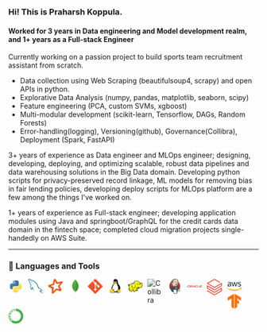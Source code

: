 ### Hi! This is Praharsh Koppula.
#### Worked for 3 years in Data engineering and Model development realm, and 1+ years as a Full-stack Engineer

Currently working on a passion project to build sports team recruitment assistant from scratch.
- Data collection using Web Scraping (beautifulsoup4, scrapy) and open APIs in python.
- Explorative Data Analysis (numpy, pandas, matplotlib, seaborn, scipy)
- Feature engineering (PCA, custom SVMs, xgboost)
- Multi-modular development (scikit-learn, Tensorflow, DAGs, Random Forests)
- Error-handling(logging), Versioning(github), Governance(Collibra), Deployment (Spark, FastAPI)

3+ years of experience as Data engineer and MLOps engineer; designing, developing, deploying, and optimizing
scalable, robust data pipelines and data warehousing solutions in the Big Data domain. Developing python scripts for privacy-preserved record linkage, ML models for removing bias in fair lending policies, developing deploy scripts for MLOps platform are a few among the things I've worked on. 

1+ years of experience as Full-stack engineer; developing application modules using Java and springboot/GraphQL for the credit cards data domain in the fintech space; completed cloud migration projects single-handedly on AWS Suite. 

---
### 🧰 Languages and Tools
<img align="left" alt="Python" width="30px" style="padding-right:10px;" src="https://raw.githubusercontent.com/devicons/devicon/v2.16.0/icons/python/python-original.svg"/>
<img align="left" alt="SQL" width="30px" style="padding-right:10px;" src="https://raw.githubusercontent.com/devicons/devicon/v2.16.0/icons/mysql/mysql-original.svg"/>
<img align="left" alt="Spark" width="30px" style="padding-right:10px;" src="https://raw.githubusercontent.com/devicons/devicon/v2.16.0/icons/apachespark/apachespark-original.svg"/>
<img align="left" alt="MongoDB" width="30px" style="padding-right:10px;" src="https://raw.githubusercontent.com/devicons/devicon/v2.16.0/icons/mongodb/mongodb-original.svg"/>
<img align="left" alt="Git" width="30px" style="padding-right:10px;" src="https://raw.githubusercontent.com/devicons/devicon/v2.16.0/icons/git/git-original.svg" />
<img align="left" alt="Linux" width="30px" style="padding-right:10px;" src="https://raw.githubusercontent.com/devicons/devicon/v2.16.0/icons/linux/linux-original.svg" />
<img align="left" alt="Hadoop" width="30px" style="padding-right:10px;" src="https://raw.githubusercontent.com/devicons/devicon/v2.16.0/icons/hadoop/hadoop-original.svg" />
<img align="left" alt="Collibra" width="30px" style="padding-right:10px;" src="https://raw.githubusercontent.com/devicons/devicon/v2.16.0/icons/collibra/collibra-original.svg" />
<img align="left" alt="Jenkins" width="30px" style="padding-right:10px;" src="https://raw.githubusercontent.com/devicons/devicon/v2.16.0/icons/jenkins/jenkins-original.svg" />
<img align="left" alt="Oracle" width="30px" style="padding-right:10px;" src="https://raw.githubusercontent.com/devicons/devicon/v2.16.0/icons/oracle/oracle-original.svg" />
<img align="left" alt="Databricks" width="30px" style="padding-right:10px;" src="https://raw.githubusercontent.com/devicons/devicon/v2.16.0/icons/databricks/databricks-original.svg" />
<img align="left" alt="AWS" width="30px" style="padding-right:10px;" src="https://raw.githubusercontent.com/devicons/devicon/v2.16.0/icons/amazonwebservices/amazonwebservices-original-wordmark.svg" />
<img align="left" alt="Tensorflow" width="30px" style="padding-right:10px;" src="https://raw.githubusercontent.com/devicons/devicon/v2.16.0/icons/tensorflow/tensorflow-original.svg" />
<img align="left" alt="Anaconda" width="30px" style="padding-right:10px;" src="https://raw.githubusercontent.com/devicons/devicon/v2.16.0/icons/anaconda/anaconda-original.svg" />
<br />
